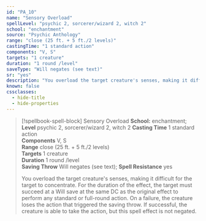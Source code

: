 ```yaml
---
id: "PA_10"
name: "Sensory Overload"
spellLevel: "psychic 2, sorcerer/wizard 2, witch 2"
school: "enchantment"
source: "Psychic Anthology"
range: "close (25 ft. + 5 ft./2 levels)"
castingTime: "1 standard action"
components: "V, S"
targets: "1 creature"
duration: "1 round /level"
saveType: "Will negates (see text)"
sr: "yes"
description: "You overload the target creature's senses, making it difficult for the target to concentrate. For the duration of the effect, the target must succeed at a Will save at the same DC as the original effect to perform any standard or full-round action. On a failure,  the creature loses the action that triggered the saving throw. If successful, the creature is able to take the action, but this spell effect is not negated."
known: false
cssclasses:
  - hide-title
  - hide-properties
---
```


> [!spellbook-spell-block] Sensory Overload
> **School:** enchantment; **Level** psychic 2, sorcerer/wizard 2, witch 2
> **Casting Time** 1 standard action  
> **Components** V, S  
> **Range** close (25 ft. + 5 ft./2 levels)  
> **Targets** 1 creature  
> **Duration** 1 round /level  
> **Saving Throw** Will negates (see text); **Spell Resistance** yes
> 
> You overload the target creature's senses, making it difficult for the target to concentrate. For the duration of the effect, the target must succeed at a Will save at the same DC as the original effect to perform any standard or full-round action. On a failure,  the creature loses the action that triggered the saving throw. If successful, the creature is able to take the action, but this spell effect is not negated.